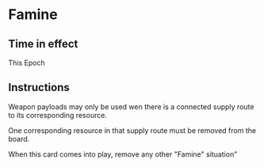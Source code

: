 
# Famine

## Time in effect

This Epoch

## Instructions

Weapon payloads may only be used wen there is a connected supply route to its corresponding resource.

One corresponding resource in that supply route must be removed from the board.

When this card comes into play, remove any other "Famine" situation"
